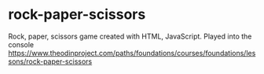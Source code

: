 # rock-paper-scissors
Rock, paper, scissors game created with HTML, JavaScript. Played into the console
https://www.theodinproject.com/paths/foundations/courses/foundations/lessons/rock-paper-scissors

